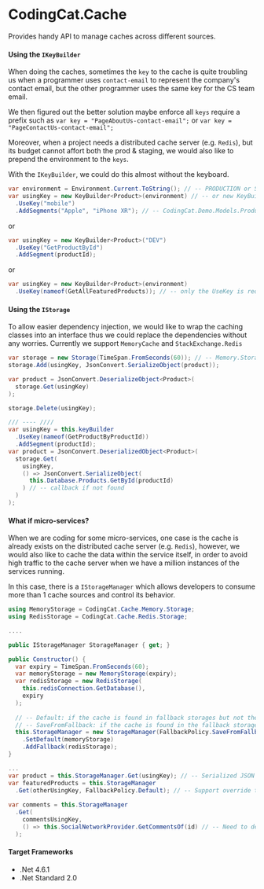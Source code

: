 # CodingCat.Cache

Provides handy API to manage caches across different sources.

#### Using the `IKeyBuilder`

When doing the caches, sometimes the `key` to the cache is quite troubling us when a programmer uses `contact-email` to represent the company's contact email, but the other programmer uses the same key for the CS team email.

We then figured out the better solution maybe enforce all `keys` require a prefix such as `var key = "PageAboutUs-contact-email";` or `var key = "PageContactUs-contact-email";`

Moreover, when a project needs a distributed cache server (e.g. `Redis`), but its budget cannot affort both the prod & staging, we would also like to prepend the environment to the `keys`.

With the `IKeyBuilder`, we could do this almost without the keyboard.

```csharp
var environment = Environment.Current.ToString(); // -- PRODUCTION or STAGING or DEBUG
var usingKey = new KeyBuilder<Product>(environment) // -- or new KeyBuilder(this.GetType(), environment);
  .UseKey("mobile")
  .AddSegments("Apple", "iPhone XR"); // -- CodingCat.Demo.Models.Product-DEBUG-Apple-iPhone XR
```

or 

```csharp
var usingKey = new KeyBuilder<Product>("DEV")
  .UseKey("GetProductById")
  .AddSegment(productId);
```

or

```csharp
var usingKey = new KeyBuilder<Product>(environment)
  .UseKey(nameof(GetAllFeaturedProducts)); // -- only the UseKey is required
```

#### Using the `IStorage`

To allow easier dependency injection, we would like to wrap the caching classes into an interface thus we could replace the dependencies without any worries. Currently we support `MemoryCache` and `StackExchange.Redis`

```csharp
var storage = new Storage(TimeSpan.FromSeconds(60)); // -- Memory.Storage
storage.Add(usingKey, JsonConvert.SerializeObject(product));

var product = JsonConvert.DeserializeObject<Product>(
  storage.Get(usingKey)
);

storage.Delete(usingKey);

/// ---- ////
var usingKey = this.keyBuilder
  .UseKey(nameof(GetProductByProductId))
  .AddSegment(productId);
var product = JsonConvert.DeserializedObject<Product>(
  storage.Get(
    usingKey,
    () => JsonConvert.SerializeObject(
      this.Database.Products.GetById(productId)
    ) // -- callback if not found
  )
);
```

#### What if micro-services?

When we are coding for some micro-services, one case is the cache is already exists on the distributed cache server (e.g. `Redis`), however, we would also like to cache the data within the service itself, in order to avoid high traffic to the cache server when we have a million instances of the services running.

In this case, there is a `IStorageManager` which allows developers to consume more than 1 cache sources and control its behavior.

```csharp
using MemoryStorage = CodingCat.Cache.Memory.Storage;
using RedisStorage = CodingCat.Cache.Redis.Storage;

....

public IStorageManager StorageManager { get; }

public Constructor() {
  var expiry = TimeSpan.FromSeconds(60);
  var memoryStorage = new MemoryStorage(expiry);
  var redisStorage = new RedisStorage(
    this.redisConnection.GetDatabase(),
    expiry
  );
  
  // -- Default: if the cache is found in fallback storages but not the default storage, only return the value but not saving into the default storage
  // -- SaveFromFallback: if the cache is found in the fallback storages but not the default storage, the manager will save the value from fallback to the default storage
  this.StorageManager = new StorageManager(FallbackPolicy.SaveFromFallback)
    .SetDefault(memoryStorage)
    .AddFallback(redisStorage);
}

...
var product = this.StorageManager.Get(usingKey); // -- Serialized JSON
var featuredProducts = this.StorageManager
  .Get(otherUsingKey, FallbackPolicy.Default); // -- Support override the behavior!
  
var comments = this.StorageManager
  .Get(
    commentsUsingKey,
    () => this.SocialNetworkProvider.GetCommentsOf(id) // -- Need to deserialize from JSON before retun
  );
```

#### Target Frameworks

- .Net 4.6.1
- .Net Standard 2.0